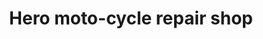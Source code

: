 ---
title: "Hero moto-cycle repair shop"
url: /koothattukulam/hero-moto-cycle-repair-shop/
shop: Motorrad
---